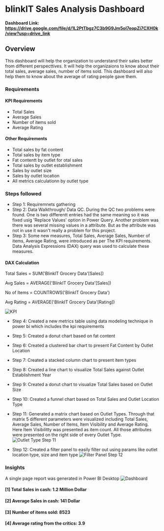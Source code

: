 # blinkIT Sales Analysis Dashboard

#### Dashboard Link: https://drive.google.com/file/d/1L2PtTbgz7C3b9G9Jm5ol7eopZi7CXH0k/view?usp=drive_link

## Overview

This dashboard will help the organization to understand their sales better from different perspecttives. It will help the organizaions to know about their total sales, average sales, number of items sold. This dashboard will also help them to know about the average of rating people gave them.

### Requirements

#### KPI Requirements
- Total Sales
- Average Sales
- Number of items sold
- Average Rating

#### Other Requirements
- Total sales by fat content
- Total sales by item type
- Fat contentt by outlet for otal sales
- Total sales by outlet establishment
- Sales by outlet size
- Sales by outlet location
- All metrics calculationn by outlet type

### Steps followed

- Step 1: Requiremnets gathering
- Step 2: Data Walkthrough/ Data QC. During the QC two problems were found. One is two differentt entries had the same meaning so it was fixed usig 'Replace Values' option in Power Query. Another problem was there was several missing values in a attribute. But as the attribute was not in use it wasn't really a problem for this project.
- Step 3: Some new measures, Total Sales, Average Sales, Number of items, Average Rating, were introduced as per The KPI requirements. Data Analysis Expressions (DAX) query was used to calculate these measures.

#### DAX Calculation    
Total Sales = SUM('BlinkIT Grocery Data'[Sales])

Avg Sales = AVERAGE('BlinkIT Grocery Data'[Sales])

No of Items = COUNTROWS('BlinkIT Grocery Data')

Avg Rating = AVERAGE('BlinkIT Grocery Data'[Rating])

![KPI](https://github.com/user-attachments/assets/9da28573-adc8-4896-9e2e-8f156b2d38c5)

- Step 4: Created a new metrics table using data modeling technique in power bi which includes the kpi requirements
- Step 5: Created a donut chart based on fat content
- Step 6: Created a clustered bar chart to present Fat Content by Outlet Location
- Step 7: Created a stacked column chart to present item types
- Step 8: Created a line chart to visualize Total Sales against Outlet Establishment Year
- Step 9: Created a donut chart to visualize Total Sales based on Outlet Size
- Step 10: Created a funnel chart based on Total Sales and Outlet Location Type
- Step 11: Generated a matrix chart based on Outlet Types. Through that matrix 5 different parameters were visualized including Total Sales, Average Sales, Number of Items, Item Visibility and Average Rating. Here Item Visibilitty was presented as item count. All those attributes were presented on the right side of every Outlet Type.
![Outlet Type Step 11](https://github.com/user-attachments/assets/51754376-a9d3-48a6-bd89-0d9f3ef90a2d)

- Step 12: Created a filter panel to easily filter out using params like outlet location type, size and item type
![Filter Panel Step 12](https://github.com/user-attachments/assets/2f4b684a-8853-401d-9b85-5c15bc631baa)

### Insights
A single page report was generated in Power BI Desktop
![Dashboard](https://github.com/user-attachments/assets/9d37d531-bd4b-4c2c-9097-b5c35e8f4985)

#### [1] Total Sales in cash: 1.2 Million Dollar
#### [2] Average Sales in cash: 141 Dollar
#### [3] Number of items sold: 8523
#### [4] Average rating from the critics: 3.9
